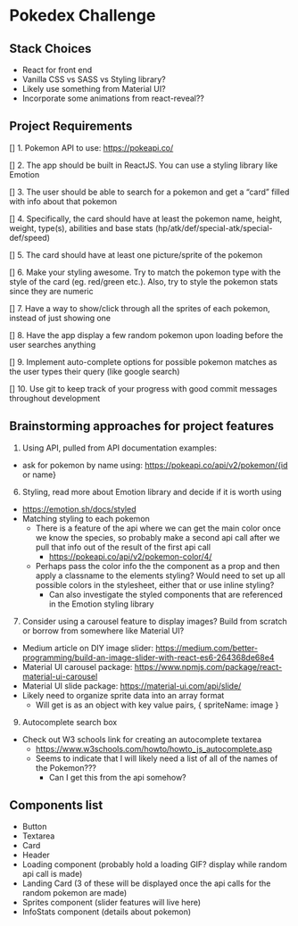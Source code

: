 # Pokedex Challenge 

## Stack Choices
- React for front end
- Vanilla CSS vs SASS vs Styling library?
- Likely use something from Material UI? 
- Incorporate some animations from react-reveal??

## Project Requirements
[] 1. Pokemon API to use: https://pokeapi.co/  

[] 2. The app should be built in ReactJS. You can use a styling library like Emotion  

[] 3. The user should be able to search for a pokemon and get a “card” filled with info  about that pokemon  

[] 4. Specifically, the card should have at least the pokemon name, height, weight, type(s), abilities and base stats (hp/atk/def/special-atk/special-def/speed)  

[] 5. The card should have at least one picture/sprite of the pokemon  

[] 6. Make your styling awesome. Try to match the pokemon type with the style of the card (eg. red/green etc.). Also, try to style the pokemon stats since they are numeric  

[] 7. Have a way to show/click through all the sprites of each pokemon, instead of just showing one  

[] 8. Have the app display a few random pokemon upon loading before the user searches anything  

[] 9. Implement auto-complete options for possible pokemon matches as the user types their query (like google search)  

[] 10. Use git to keep track of your progress with good commit messages throughout development  


## Brainstorming approaches for project features 
1. Using API, pulled from API documentation examples: 
  * ask for pokemon by name using:  https://pokeapi.co/api/v2/pokemon/{id or name}

6. Styling, read more about Emotion library and decide if it is worth using
  * https://emotion.sh/docs/styled
  * Matching styling to each pokemon  
    * There is a feature of the api where we can get the main color once we know the species, so probably make a second api call after we pull that info out of the result of the first api call 
      * https://pokeapi.co/api/v2/pokemon-color/4/
    * Perhaps pass the color info the the component as a prop and then apply a classname to the elements styling? Would need to set up all possible colors in the stylesheet, either that or use inline styling? 
      * Can also investigate the styled components that are referenced in the Emotion styling library

7. Consider using a carousel feature to display images? Build from scratch or borrow from somewhere like Material UI? 
  * Medium article on DIY image slider: https://medium.com/better-programming/build-an-image-slider-with-react-es6-264368de68e4
  *  Material UI carousel package: https://www.npmjs.com/package/react-material-ui-carousel
  * Material UI slide package: https://material-ui.com/api/slide/
  * Likely need to organize sprite data into an array format
      * Will get is as an object with key value pairs, { spriteName: image }

9. Autocomplete search box
  * Check out W3 schools link for creating an autocomplete textarea
    * https://www.w3schools.com/howto/howto_js_autocomplete.asp
    * Seems to indicate that I will likely need a list of all of the names of the Pokemon???
      * Can I get this from the api somehow? 

## Components list
- Button
- Textarea 
- Card 
- Header 
- Loading component (probably hold a loading GIF? display while random api call is made)
- Landing Card (3 of these will be displayed once the api calls for the random pokemon are made)
- Sprites component (slider features will live here)
- InfoStats component (details about pokemon)
